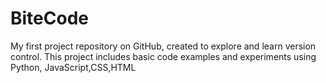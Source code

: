 # BiteCode
My first project repository on GitHub, created to explore and learn version control. This project includes basic code examples and experiments using Python, JavaScript,CSS,HTML
